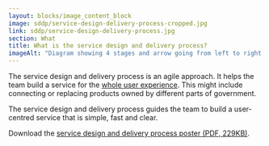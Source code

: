```yaml
---
layout: blocks/image_content_block
image: sddp/service-design-delivery-process-cropped.jpg
link: sddp/service-design-delivery-process.jpg
section: What
title: What is the service design and delivery process?
imageAlt: "Diagram showing 4 stages and arrow going from left to right: Discovery stage and image of computer and speech bubbles; Alpha stage and 2 people; Beta stage and 4 people; Live stage, a computer with a smiley face and 8 people."
---
```


The service design and delivery process is an agile approach. It helps the team build a service for the [whole user experience](whole-user-experience/). This might include connecting or replacing products owned by different parts of government.

The service design and delivery process guides the team to build a user-centred service that is simple, fast and clear.

Download the [service design and delivery process poster (PDF, 229KB)](/assets/files/service-design-delivery-process/service-design-delivery-process-poster.pdf).
